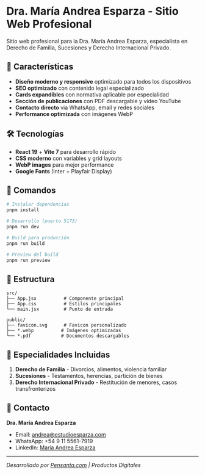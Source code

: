 # Dra. María Andrea Esparza - Sitio Web Profesional

Sitio web profesional para la Dra. María Andrea Esparza, especialista en Derecho de Familia, Sucesiones y Derecho Internacional Privado.

## 🎯 Características

- **Diseño moderno y responsive** optimizado para todos los dispositivos
- **SEO optimizado** con contenido legal especializado
- **Cards expandibles** con normativa aplicable por especialidad
- **Sección de publicaciones** con PDF descargable y video YouTube
- **Contacto directo** via WhatsApp, email y redes sociales
- **Performance optimizada** con imágenes WebP

## 🛠️ Tecnologías

- **React 19** + **Vite 7** para desarrollo rápido
- **CSS moderno** con variables y grid layouts
- **WebP images** para mejor performance
- **Google Fonts** (Inter + Playfair Display)

## 🚀 Comandos

```bash
# Instalar dependencias
pnpm install

# Desarrollo (puerto 5173)
pnpm run dev

# Build para producción
pnpm run build

# Preview del build
pnpm run preview
```

## 📁 Estructura

```
src/
├── App.jsx          # Componente principal
├── App.css          # Estilos principales
└── main.jsx         # Punto de entrada

public/
├── favicon.svg      # Favicon personalizado
├── *.webp          # Imágenes optimizadas
└── *.pdf           # Documentos descargables
```

## 🎨 Especialidades Incluidas

1. **Derecho de Familia** - Divorcios, alimentos, violencia familiar
2. **Sucesiones** - Testamentos, herencias, partición de bienes
3. **Derecho Internacional Privado** - Restitución de menores, casos transfronterizos

## 📧 Contacto

**Dra. María Andrea Esparza**
- Email: andrea@estudioesparza.com
- WhatsApp: +54 9 11 5561-7919
- LinkedIn: [María Andrea Esparza](https://www.linkedin.com/in/mar%C3%ADa-andrea-esparza-b478608b)

---

*Desarrollado por [Pensanta.com](https://pensanta.com) | Productos Digitales*